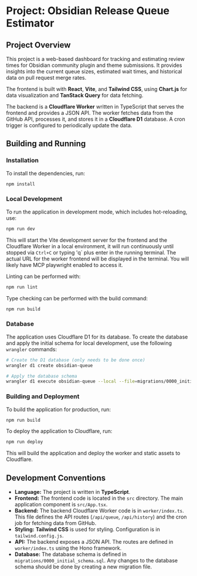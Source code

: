 # Project: Obsidian Release Queue Estimator

## Project Overview

This project is a web-based dashboard for tracking and estimating review times
for Obsidian community plugin and theme submissions. It provides insights into
the current queue sizes, estimated wait times, and historical data on pull
request merge rates.

The frontend is built with **React**, **Vite**, and **Tailwind CSS**, using
**Chart.js** for data visualization and **TanStack Query** for data fetching.

The backend is a **Cloudflare Worker** written in TypeScript that serves the
frontend and provides a JSON API. The worker fetches data from the GitHub API,
processes it, and stores it in a **Cloudflare D1** database. A cron trigger is
configured to periodically update the data.

## Building and Running

### Installation

To install the dependencies, run:

```bash
npm install
```

### Local Development

To run the application in development mode, which includes hot-reloading, use:

```bash
npm run dev
```

This will start the Vite development server for the frontend and the Cloudflare
Worker in a local environment, it will run continuously until stopped via
`Ctrl+C` or typing 'q` plus enter in the running terminal. The actual URL for
the worker frontend will be displayed in the terminal. You will likely have MCP
playwright enabled to access it.

Linting can be performed with:

```bash
npm run lint
```

Type checking can be performed with the build command:

```bash
npm run build
```

### Database

The application uses Cloudflare D1 for its database. To create the database and
apply the initial schema for local development, use the following `wrangler`
commands:

```bash
# Create the D1 database (only needs to be done once)
wrangler d1 create obsidian-queue

# Apply the database schema
wrangler d1 execute obsidian-queue --local --file=migrations/0000_initial_schema.sql
```

### Building and Deployment

To build the application for production, run:

```bash
npm run build
```

To deploy the application to Cloudflare, run:

```bash
npm run deploy
```

This will build the application and deploy the worker and static assets to
Cloudflare.

## Development Conventions

- **Language:** The project is written in **TypeScript**.
- **Frontend:** The frontend code is located in the `src` directory. The main
  application component is `src/App.tsx`.
- **Backend:** The backend Cloudflare Worker code is in `worker/index.ts`. This
  file defines the API routes (`/api/queue`, `/api/history`) and the cron job
  for fetching data from GitHub.
- **Styling:** **Tailwind CSS** is used for styling. Configuration is in
  `tailwind.config.js`.
- **API:** The backend exposes a JSON API. The routes are defined in
  `worker/index.ts` using the Hono framework.
- **Database:** The database schema is defined in
  `migrations/0000_initial_schema.sql`. Any changes to the database schema
  should be done by creating a new migration file.
